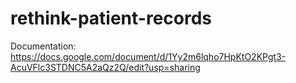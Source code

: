 # rethink-patient-records

Documentation: https://docs.google.com/document/d/1Yy2m6lqho7HpKtO2KPgt3-AcuVFlc3STDNC5A2aQz2Q/edit?usp=sharing
